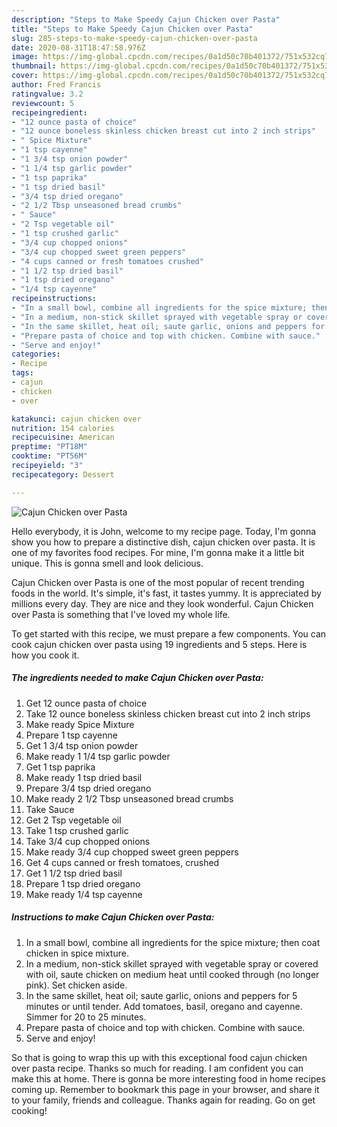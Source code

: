 ```yaml
---
description: "Steps to Make Speedy Cajun Chicken over Pasta"
title: "Steps to Make Speedy Cajun Chicken over Pasta"
slug: 285-steps-to-make-speedy-cajun-chicken-over-pasta
date: 2020-08-31T18:47:58.976Z
image: https://img-global.cpcdn.com/recipes/0a1d50c70b401372/751x532cq70/cajun-chicken-over-pasta-recipe-main-photo.jpg
thumbnail: https://img-global.cpcdn.com/recipes/0a1d50c70b401372/751x532cq70/cajun-chicken-over-pasta-recipe-main-photo.jpg
cover: https://img-global.cpcdn.com/recipes/0a1d50c70b401372/751x532cq70/cajun-chicken-over-pasta-recipe-main-photo.jpg
author: Fred Francis
ratingvalue: 3.2
reviewcount: 5
recipeingredient:
- "12 ounce pasta of choice"
- "12 ounce boneless skinless chicken breast cut into 2 inch strips"
- " Spice Mixture"
- "1 tsp cayenne"
- "1 3/4 tsp onion powder"
- "1 1/4 tsp garlic powder"
- "1 tsp paprika"
- "1 tsp dried basil"
- "3/4 tsp dried oregano"
- "2 1/2 Tbsp unseasoned bread crumbs"
- " Sauce"
- "2 Tsp vegetable oil"
- "1 tsp crushed garlic"
- "3/4 cup chopped onions"
- "3/4 cup chopped sweet green peppers"
- "4 cups canned or fresh tomatoes crushed"
- "1 1/2 tsp dried basil"
- "1 tsp dried oregano"
- "1/4 tsp cayenne"
recipeinstructions:
- "In a small bowl, combine all ingredients for the spice mixture; then coat chicken in spice mixture."
- "In a medium, non-stick skillet sprayed with vegetable spray or covered with oil, saute chicken on medium heat until cooked through (no longer pink). Set chicken aside."
- "In the same skillet, heat oil; saute garlic, onions and peppers for 5 minutes or until tender. Add tomatoes, basil, oregano and cayenne. Simmer for 20 to 25 minutes."
- "Prepare pasta of choice and top with chicken. Combine with sauce."
- "Serve and enjoy!"
categories:
- Recipe
tags:
- cajun
- chicken
- over

katakunci: cajun chicken over 
nutrition: 154 calories
recipecuisine: American
preptime: "PT18M"
cooktime: "PT56M"
recipeyield: "3"
recipecategory: Dessert

---
```



![Cajun Chicken over Pasta](https://img-global.cpcdn.com/recipes/0a1d50c70b401372/751x532cq70/cajun-chicken-over-pasta-recipe-main-photo.jpg)

Hello everybody, it is John, welcome to my recipe page. Today, I'm gonna show you how to prepare a distinctive dish, cajun chicken over pasta. It is one of my favorites food recipes. For mine, I'm gonna make it a little bit unique. This is gonna smell and look delicious.



Cajun Chicken over Pasta is one of the most popular of recent trending foods in the world. It's simple, it's fast, it tastes yummy. It is appreciated by millions every day. They are nice and they look wonderful. Cajun Chicken over Pasta is something that I've loved my whole life.


To get started with this recipe, we must prepare a few components. You can cook cajun chicken over pasta using 19 ingredients and 5 steps. Here is how you cook it.

<!--inarticleads1-->

##### The ingredients needed to make Cajun Chicken over Pasta:

1. Get 12 ounce pasta of choice
1. Take 12 ounce boneless skinless chicken breast cut into 2 inch strips
1. Make ready  Spice Mixture
1. Prepare 1 tsp cayenne
1. Get 1 3/4 tsp onion powder
1. Make ready 1 1/4 tsp garlic powder
1. Get 1 tsp paprika
1. Make ready 1 tsp dried basil
1. Prepare 3/4 tsp dried oregano
1. Make ready 2 1/2 Tbsp unseasoned bread crumbs
1. Take  Sauce
1. Get 2 Tsp vegetable oil
1. Take 1 tsp crushed garlic
1. Take 3/4 cup chopped onions
1. Make ready 3/4 cup chopped sweet green peppers
1. Get 4 cups canned or fresh tomatoes, crushed
1. Get 1 1/2 tsp dried basil
1. Prepare 1 tsp dried oregano
1. Make ready 1/4 tsp cayenne




<!--inarticleads2-->

##### Instructions to make Cajun Chicken over Pasta:

1. In a small bowl, combine all ingredients for the spice mixture; then coat chicken in spice mixture.
1. In a medium, non-stick skillet sprayed with vegetable spray or covered with oil, saute chicken on medium heat until cooked through (no longer pink). Set chicken aside.
1. In the same skillet, heat oil; saute garlic, onions and peppers for 5 minutes or until tender. Add tomatoes, basil, oregano and cayenne. Simmer for 20 to 25 minutes.
1. Prepare pasta of choice and top with chicken. Combine with sauce.
1. Serve and enjoy!




So that is going to wrap this up with this exceptional food cajun chicken over pasta recipe. Thanks so much for reading. I am confident you can make this at home. There is gonna be more interesting food in home recipes coming up. Remember to bookmark this page in your browser, and share it to your family, friends and colleague. Thanks again for reading. Go on get cooking!
